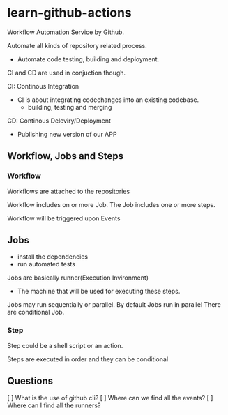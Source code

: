 # learn-github-actions

Workflow Automation Service by Github.

Automate all kinds of repository related process.

- Automate code testing, building and deployment.

CI and CD are used in conjuction though.

CI: Continous Integration
- CI is about integrating codechanges into an existing codebase.
  - building, testing and merging

CD: Continous Deleviry/Deployment
- Publishing new version of our APP

## Workflow, Jobs and Steps

### Workflow
Workflows are attached to the repositories

Workflow includes on or more Job. The Job includes one or more steps.

Workflow will be triggered upon Events

## Jobs
  - install the dependencies
  - run automated tests

Jobs are basically runner(Execution Invironment)
  - The machine that will be used for executing these steps.

Jobs may run sequentially or parallel. By default Jobs run in parallel
There are conditional Job.

### Step

Step could be a shell script or an action.

Steps are executed in order and they can be conditional

## Questions

[ ] What is the use of github cli?
[ ] Where can we find all the events?
[ ] Where can I find all the runners?

